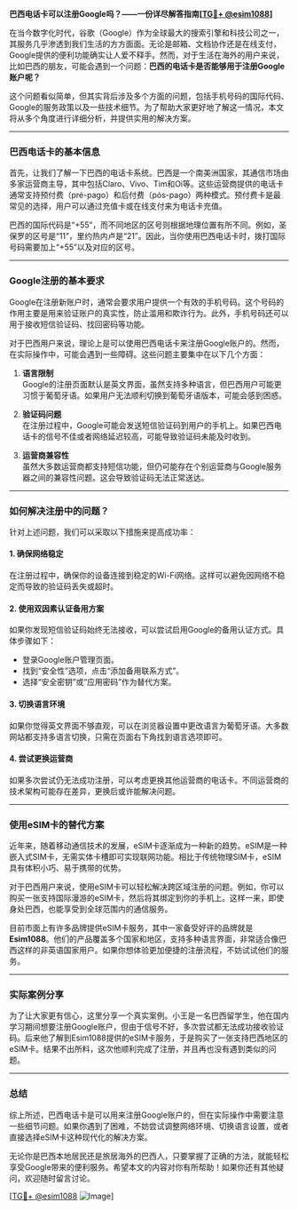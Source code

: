 **巴西电话卡可以注册Google吗？——一份详尽解答指南[[TG💪+ @esim1088](https://t.me/s/esim1088)]**

在当今数字化时代，谷歌（Google）作为全球最大的搜索引擎和科技公司之一，其服务几乎渗透到我们生活的方方面面。无论是邮箱、文档协作还是在线支付，Google提供的便利功能确实让人爱不释手。然而，对于生活在海外的用户来说，比如巴西的朋友，可能会遇到一个问题：**巴西的电话卡是否能够用于注册Google账户呢？**

这个问题看似简单，但其实背后涉及多个方面的问题，包括手机号码的国际代码、Google的服务政策以及一些技术细节。为了帮助大家更好地了解这一情况，本文将从多个角度进行详细分析，并提供实用的解决方案。

---

### 巴西电话卡的基本信息

首先，让我们了解一下巴西的电话卡系统。巴西是一个南美洲国家，其通信市场由多家运营商主导，其中包括Claro、Vivo、Tim和Oi等。这些运营商提供的电话卡通常支持预付费（pré-pago）和后付费（pós-pago）两种模式。预付费卡是最常见的选择，用户可以通过充值卡或在线支付来为电话卡充值。

巴西的国际代码是“+55”，而不同地区的区号则根据地理位置有所不同。例如，圣保罗的区号是“11”，里约热内卢是“21”。因此，当你使用巴西电话卡时，拨打国际号码需要加上“+55”以及对应的区号。

---

### Google注册的基本要求

Google在注册新账户时，通常会要求用户提供一个有效的手机号码。这个号码的作用主要是用来验证账户的真实性，防止滥用和欺诈行为。此外，手机号码还可以用于接收短信验证码、找回密码等功能。

对于巴西用户来说，理论上是可以使用巴西电话卡来注册Google账户的。然而，在实际操作中，可能会遇到一些障碍。这些问题主要集中在以下几个方面：

1. **语言限制**  
   Google的注册页面默认是英文界面，虽然支持多种语言，但巴西用户可能更习惯于葡萄牙语。如果用户无法顺利切换到葡萄牙语版本，可能会感到困惑。

2. **验证码问题**  
   在注册过程中，Google可能会发送短信验证码到用户的手机上。如果巴西电话卡的信号不佳或者网络延迟较高，可能导致验证码未能及时收到。

3. **运营商兼容性**  
   虽然大多数运营商都支持短信功能，但仍可能存在个别运营商与Google服务器之间的兼容性问题。这会导致验证码无法正常送达。

---

### 如何解决注册中的问题？

针对上述问题，我们可以采取以下措施来提高成功率：

#### 1. 确保网络稳定
在注册过程中，确保你的设备连接到稳定的Wi-Fi网络。这样可以避免因网络不稳定而导致的验证码丢失或超时。

#### 2. 使用双因素认证备用方案
如果你发现短信验证码始终无法接收，可以尝试启用Google的备用认证方式。具体步骤如下：
- 登录Google账户管理页面。
- 找到“安全性”选项，点击“添加备用联系方式”。
- 选择“安全密钥”或“应用密码”作为替代方案。

#### 3. 切换语言环境
如果你觉得英文界面不够直观，可以在浏览器设置中更改语言为葡萄牙语。大多数网站都支持多语言切换，只需在页面右下角找到语言选项即可。

#### 4. 尝试更换运营商
如果多次尝试仍无法成功注册，可以考虑更换其他运营商的电话卡。不同运营商的技术架构可能存在差异，更换后或许能解决问题。

---

### 使用eSIM卡的替代方案

近年来，随着移动通信技术的发展，eSIM卡逐渐成为一种新的趋势。eSIM是一种嵌入式SIM卡，无需实体卡槽即可实现联网功能。相比于传统物理SIM卡，eSIM具有体积小巧、易于携带的优势。

对于巴西用户来说，使用eSIM卡可以轻松解决跨区域注册的问题。例如，你可以购买一张支持国际漫游的eSIM卡，然后将其绑定到你的手机上。这样一来，即使身处巴西，也能享受到全球范围内的通信服务。

目前市面上有许多品牌提供eSIM卡服务，其中一家备受好评的品牌就是**Esim1088**。他们的产品覆盖多个国家和地区，支持多种语言界面，非常适合像巴西这样的非英语国家用户。如果你想体验更加便捷的注册流程，不妨试试他们的服务。

---

### 实际案例分享

为了让大家更有信心，这里分享一个真实案例。小王是一名巴西留学生，他在国内学习期间想要注册Google账户，但由于信号不好，多次尝试都无法成功接收验证码。后来他了解到Esim1088提供的eSIM卡服务，于是购买了一张支持巴西地区的eSIM卡。结果不出所料，这次他顺利完成了注册，并且再也没有遇到类似的问题。

---

### 总结

综上所述，巴西电话卡是可以用来注册Google账户的，但在实际操作中需要注意一些细节问题。如果你遇到了困难，不妨尝试调整网络环境、切换语言设置，或者直接选择eSIM卡这种现代化的解决方案。

无论你是巴西本地居民还是旅居海外的巴西人，只要掌握了正确的方法，就能轻松享受Google带来的便利服务。希望本文的内容对你有所帮助！如果你还有其他疑问，欢迎随时留言讨论。

[[TG💪+ @esim1088](https://t.me/s/esim1088) ![Image](https://i.postimg.cc/4NQfJmqS/Snipaste-2025-05-13-00-14-12.png)]
